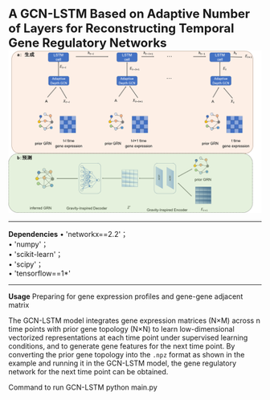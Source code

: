 <font size="5"><strong>A GCN-LSTM Based on Adaptive Number of Layers for Reconstructing Temporal Gene Regulatory Networks</strong></font>
![image](https://github.com/jhjsagcdjks1/GCN-LSTM/blob/main/Framework.png)
***
**Dependencies**
• 'networkx==2.2'；  
• 'numpy'；  
• 'scikit-learn'；  
• 'scipy'；  
• 'tensorflow==1*'
***
**Usage**
Preparing for gene expression profiles and gene-gene adjacent matrix

The GCN-LSTM model integrates gene expression matrices (N×M) across n time points with prior gene topology (N×N) to learn low-dimensional vectorized representations at each time point under supervised learning conditions, and to generate gene features for the next time point. By converting the prior gene topology into the `.npz` format as shown in the example and running it in the GCN-LSTM model, the gene regulatory network for the next time point can be obtained.

Command to run GCN-LSTM
 python main.py
